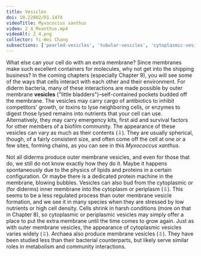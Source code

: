 ```yaml
---
title: Vesicles
doi: 10.22002/D1.1474
videoTitle: Myxococcus xanthus
video: 2_4_Mxanthus.mp4
videoAlt: 2_4.png
collector: Yi-Wei Chang
subsections: ['pearled-vesicles', 'tubular-vesicles', 'cytoplasmic-vesicles', 'cytoplasmic-vesicle-variety', 'archaeal-vesicles']
---
```


What else can your cell do with an extra membrane? Since membranes make such excellent containers for molecules, why not get into the shipping business? In the coming chapters (especially Chapter 9), you will see some of the ways that cells interact with each other and their environment. For diderm bacteria, many of these interactions are made possible by outer membrane **vesicles** ("little bladders")–self-contained pockets budded off the membrane. The vesicles may carry cargo of antibiotics to inhibit competitors' growth, or toxins to lyse neighboring cells, or enzymes to digest those lysed remains into nutrients that your cell can use. Alternatively, they may carry emergency kits, first aid and survival factors for other members of a biofilm community. The appearance of these vesicles can vary as much as their contents (⇩). They are usually spherical, though, of a fairly consistent size, and often come off the cell at one or a few sites, forming chains, as you can see in this *Myxococcus xanthus*.

Not all diderms produce outer membrane vesicles, and even for those that do, we still do not know exactly how they do it. Maybe it happens spontaneously due to the physics of lipids and proteins in a certain configuration. Or maybe there is a dedicated protein machine in the membrane, blowing bubbles. Vesicles can also bud from the cytoplasmic or (for diderms) inner membrane into the cytoplasm or periplasm (⇩). This seems to be a less regulated process than outer membrane vesicle formation, and we see it in many species when they are stressed by low nutrients or high cell density. Cells shrink in harsh conditions (more on that in Chapter 8), so cytoplasmic or periplasmic vesicles may simply offer a place to put the extra membrane until the time comes to grow again. Just as with outer membrane vesicles, the appearance of cytoplasmic vesicles varies widely (⇩). Archaea also produce membrane vesicles (⇩). They have been studied less than their bacterial counterparts, but likely serve similar roles in metabolism and community interactions.

